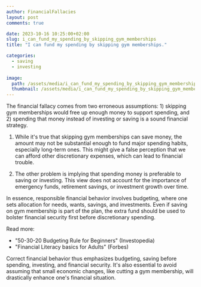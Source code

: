 ```yaml
---
author: FinancialFallacies
layout: post
comments: true

date: 2023-10-16 10:25:00+02:00  
slug: i_can_fund_my_spending_by_skipping_gym_memberships
title: "I can fund my spending by skipping gym memberships."

categories:
  - saving
  - investing
  
image:
  path: /assets/media/i_can_fund_my_spending_by_skipping_gym_memberships.jpg
  thumbnail: /assets/media/i_can_fund_my_spending_by_skipping_gym_memberships.jpg
---
```


The financial fallacy comes from two erroneous assumptions: 1) skipping gym memberships would free up enough money to support spending, and 2) spending that money instead of investing or saving is a sound financial strategy.

1) While it's true that skipping gym memberships can save money, the amount may not be substantial enough to fund major spending habits, especially long-term ones. This might give a false perception that we can afford other discretionary expenses, which can lead to financial trouble.

2) The other problem is implying that spending money is preferable to saving or investing. This view does not account for the importance of emergency funds, retirement savings, or investment growth over time.

In essence, responsible financial behavior involves budgeting, where one sets allocation for needs, wants, savings, and investments. Even if saving on gym membership is part of the plan, the extra fund should be used to bolster financial security first before discretionary spending.

Read more: 

- "50-30-20 Budgeting Rule for Beginners" (Investopedia)
- "Financial Literacy basics for Adults" (Forbes)

Correct financial behavior thus emphasizes budgeting, saving before spending, investing, and financial security. It's also essential to avoid assuming that small economic changes, like cutting a gym membership, will drastically enhance one's financial situation.
